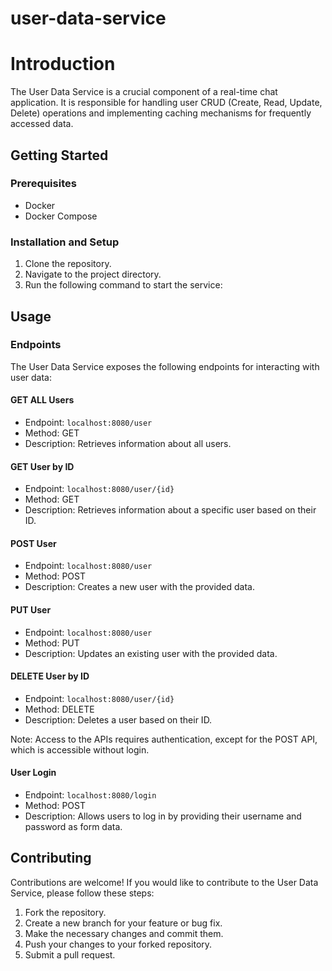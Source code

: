 # user-data-service

# Introduction 
The User Data Service is a crucial component of a real-time chat application. It is responsible for handling user CRUD (Create, Read, Update, Delete) operations and implementing caching mechanisms for frequently accessed data.

## Getting Started

### Prerequisites
- Docker
- Docker Compose

### Installation and Setup
1. Clone the repository.
2. Navigate to the project directory.
3. Run the following command to start the service:


## Usage

### Endpoints

The User Data Service exposes the following endpoints for interacting with user data:

#### GET ALL Users

- Endpoint: `localhost:8080/user`
- Method: GET
- Description: Retrieves information about all users.

#### GET User by ID

- Endpoint: `localhost:8080/user/{id}`
- Method: GET
- Description: Retrieves information about a specific user based on their ID.

#### POST User

- Endpoint: `localhost:8080/user`
- Method: POST
- Description: Creates a new user with the provided data.

#### PUT User

- Endpoint: `localhost:8080/user`
- Method: PUT
- Description: Updates an existing user with the provided data.

#### DELETE User by ID

- Endpoint: `localhost:8080/user/{id}`
- Method: DELETE
- Description: Deletes a user based on their ID.

Note: Access to the APIs requires authentication, except for the POST API, which is accessible without login.

#### User Login

- Endpoint: `localhost:8080/login`
- Method: POST
- Description: Allows users to log in by providing their username and password as form data.

## Contributing

Contributions are welcome! If you would like to contribute to the User Data Service, please follow these steps:

1. Fork the repository.
2. Create a new branch for your feature or bug fix.
3. Make the necessary changes and commit them.
4. Push your changes to your forked repository.
5. Submit a pull request.



